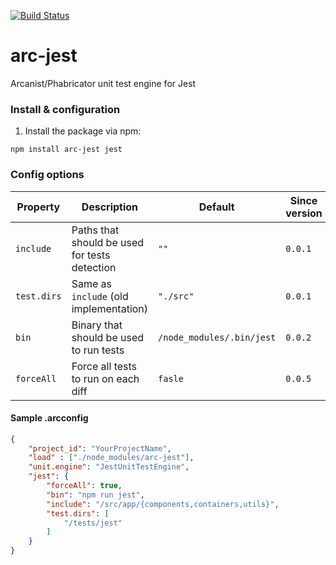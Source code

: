 [![Build Status](https://travis-ci.org/VISIT-X/arc-jest.svg?branch=master)](https://travis-ci.org/VISIT-X/arc-jest)


# arc-jest
Arcanist/Phabricator unit test engine for Jest

### Install & configuration

1. Install the package via npm:

```
npm install arc-jest jest
```

### Config options

| Property | Description | Default | Since version |
| ---- | ---- | ---- | ---- |
| `include` | Paths that should be used for tests detection | `""` | `0.0.1` | 
| `test.dirs` | Same as `include` (old implementation) | `"./src"` |`0.0.1` |
| `bin` | Binary that should be used to run tests | `/node_modules/.bin/jest` | `0.0.2` | 
| `forceAll` | Force all tests to run on each diff | `fasle` | `0.0.5` | 

#### Sample .arcconfig

```json
{
    "project_id": "YourProjectName",
    "load" : ["./node_modules/arc-jest"],
    "unit.engine": "JestUnitTestEngine",
    "jest": {
        "forceAll": true,
        "bin": "npm run jest",
        "include": "/src/app/{components,containers,utils}",
        "test.dirs": [
            "/tests/jest"
        ]
    }
}
```

